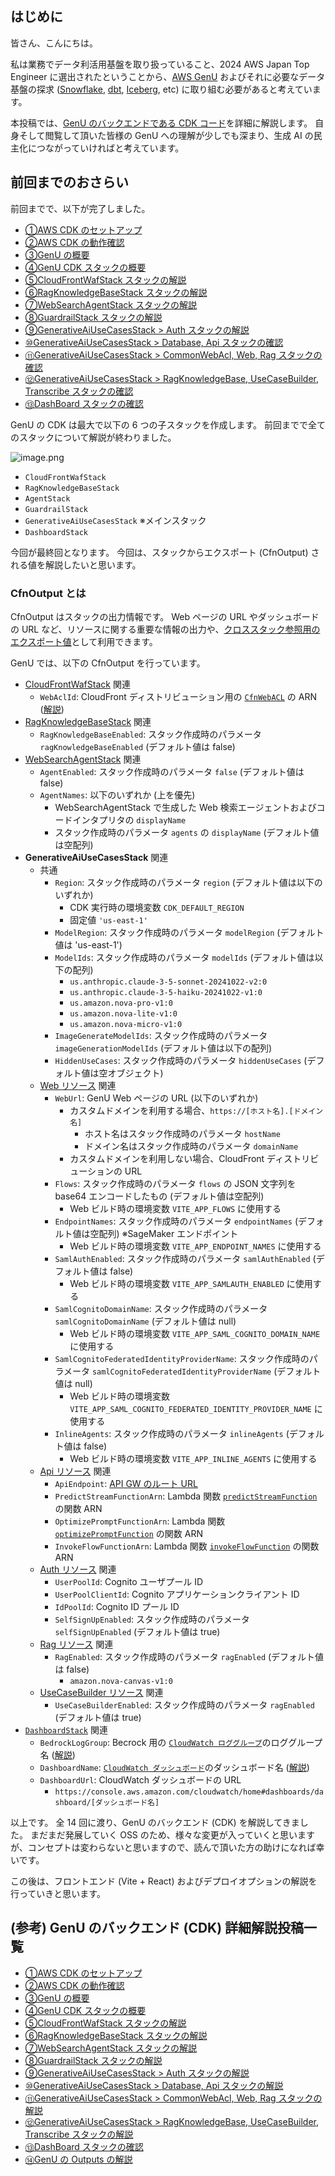 ## はじめに

皆さん、こんにちは。

私は業務でデータ利活用基盤を取り扱っていること、2024 AWS Japan Top Engineer に選出されたということから、[AWS GenU](https://aws-samples.github.io/generative-ai-use-cases-jp/) およびそれに必要なデータ基盤の探求 ([Snowflake](https://www.snowflake.com/ja/), [dbt](https://www.getdbt.com/), [Iceberg](https://iceberg.apache.org/), etc) に取り組む必要があると考えています。

本投稿では、[GenU のバックエンドである CDK コード](https://github.com/aws-samples/generative-ai-use-cases-jp/tree/main/packages/cdk)を詳細に解説します。
自身そして閲覧して頂いた皆様の GenU への理解が少しでも深まり、生成 AI の民主化につながっていければと考えています。

## 前回までのおさらい

前回までで、以下が完了しました。

- [①AWS CDK のセットアップ](https://qiita.com/siruko/items/fd25fdcf89615cb85262)
- [②AWS CDK の動作確認](https://qiita.com/siruko/items/73169f986b4173e3d3a5)
- [③GenU の概要](https://qiita.com/siruko/items/625801b9e1847b305c1e)
- [④GenU CDK スタックの概要](https://qiita.com/siruko/items/8570ed43f7162ea4b907)
- [⑤CloudFrontWafStack スタックの解説](https://qiita.com/siruko/items/30439576ee7c63165d21)
- [⑥RagKnowledgeBaseStack スタックの解説](https://qiita.com/siruko/items/1223c9d22e73168a8809)
- [⑦WebSearchAgentStack スタックの解説](https://qiita.com/siruko/items/aef0a9599df60d47eb1e)
- [⑧GuardrailStack スタックの解説](https://qiita.com/siruko/items/d16e9fe27df4673d7554)
- [⑨GenerativeAiUseCasesStack > Auth スタックの解説](https://qiita.com/siruko/items/0c14040a1af132f42382)
- [⑩GenerativeAiUseCasesStack > Database, Api スタックの確認](https://qiita.com/siruko/items/5f249f11847f3829c18a)
- [⑪GenerativeAiUseCasesStack > CommonWebAcl, Web, Rag スタックの確認](https://qiita.com/siruko/items/1063daa2efe0b374a3fc)
- [⑫GenerativeAiUseCasesStack > RagKnowledgeBase, UseCaseBuilder, Transcribe スタックの確認](https://qiita.com/siruko/items/73d6006004caf8648594)
- [⑬DashBoard スタックの確認](https://qiita.com/siruko/items/73a75c7d0146d12ecbc3)

GenU の CDK は最大で以下の 6 つの子スタックを作成します。
前回までで全てのスタックについて解説が終わりました。

![image.png](https://qiita-image-store.s3.ap-northeast-1.amazonaws.com/0/217144/04fb6ba4-fe3c-457a-8f09-69039e80ec86.png)

- `CloudFrontWafStack`
- `RagKnowledgeBaseStack`
- `AgentStack`
- `GuardrailStack`
- `GenerativeAiUseCasesStack` ※メインスタック
- `DashboardStack`

今回が最終回となります。
今回は、スタックからエクスポート (CfnOutput) される値を解説したいと思います。

### CfnOutput とは

CfnOutput はスタックの出力情報です。
Web ページの URL やダッシュボードの URL など、リソースに関する重要な情報の出力や、[クロススタック参照用のエクスポート値](https://docs.aws.amazon.com/cdk/api/v2/docs/aws-cdk-lib.CfnOutput.html)として利用できます。

GenU では、以下の CfnOutput を行っています。

- [CloudFrontWafStack](https://qiita.com/siruko/items/30439576ee7c63165d21) 関連
  - `WebAclId`: CloudFront ディストリビューション用の [`CfnWebACL`](https://docs.aws.amazon.com/cdk/api/v2/docs/aws-cdk-lib.aws_wafv2.CfnWebACL.html) の ARN ([解説](https://qiita.com/siruko/items/30439576ee7c63165d21#cloudfrontwafstack--commonwebacl-%E3%83%AA%E3%82%BD%E3%83%BC%E3%82%B9%E3%82%BB%E3%83%83%E3%83%88))
- [RagKnowledgeBaseStack](https://qiita.com/siruko/items/1223c9d22e73168a8809#ragknowledgebasestack-%E3%82%B9%E3%82%BF%E3%83%83%E3%82%AF) 関連
  - `RagKnowledgeBaseEnabled`: スタック作成時のパラメータ `ragKnowledgeBaseEnabled` (デフォルト値は false)
- [WebSearchAgentStack](https://qiita.com/siruko/items/aef0a9599df60d47eb1e) 関連
  - `AgentEnabled`: スタック作成時のパラメータ `false` (デフォルト値は false)
  - `AgentNames`: 以下のいずれか (上を優先)
    - WebSearchAgentStack で生成した Web 検索エージェントおよびコードインタプリタの `displayName`
    - スタック作成時のパラメータ `agents` の `displayName` (デフォルト値は空配列)
- **GenerativeAiUseCasesStack** 関連
  - 共通
    - `Region`: スタック作成時のパラメータ `region` (デフォルト値は以下のいずれか)
      - CDK 実行時の環境変数 `CDK_DEFAULT_REGION`
      - 固定値 `'us-east-1'`
    - `ModelRegion`: スタック作成時のパラメータ `modelRegion` (デフォルト値は 'us-east-1')
    - `ModelIds`: スタック作成時のパラメータ `modelIds` (デフォルト値は以下の配列)
      - `us.anthropic.claude-3-5-sonnet-20241022-v2:0`
      - `us.anthropic.claude-3-5-haiku-20241022-v1:0`
      - `us.amazon.nova-pro-v1:0`
      - `us.amazon.nova-lite-v1:0`
      - `us.amazon.nova-micro-v1:0`
    - `ImageGenerateModelIds`: スタック作成時のパラメータ `imageGenerationModelIds` (デフォルト値は以下の配列)
    - `HiddenUseCases`: スタック作成時のパラメータ `hiddenUseCases` (デフォルト値は空オブジェクト)
  - [Web リソース](https://qiita.com/siruko/items/1063daa2efe0b374a3fc#generativeaiusecasesstack--web-%E3%83%AA%E3%82%BD%E3%83%BC%E3%82%B9) 関連
    - `WebUrl`: GenU Web ページの URL (以下のいずれか)
      - カスタムドメインを利用する場合、`https://[ホスト名].[ドメイン名]`
        - ホスト名はスタック作成時のパラメータ `hostName`
        - ドメイン名はスタック作成時のパラメータ `domainName`
      - カスタムドメインを利用しない場合、CloudFront ディストリビューションの URL
    - `Flows`: スタック作成時のパラメータ `flows` の JSON 文字列を base64 エンコードしたもの (デフォルト値は空配列)
      - Web ビルド時の環境変数 `VITE_APP_FLOWS` に使用する
    - `EndpointNames`: スタック作成時のパラメータ `endpointNames` (デフォルト値は空配列) ※SageMaker エンドポイント
      - Web ビルド時の環境変数 `VITE_APP_ENDPOINT_NAMES` に使用する
    - `SamlAuthEnabled`: スタック作成時のパラメータ `samlAuthEnabled` (デフォルト値は false)
      - Web ビルド時の環境変数 `VITE_APP_SAMLAUTH_ENABLED` に使用する
    - `SamlCognitoDomainName`: スタック作成時のパラメータ `samlCognitoDomainName` (デフォルト値は null)
      - Web ビルド時の環境変数 `VITE_APP_SAML_COGNITO_DOMAIN_NAME` に使用する
    - `SamlCognitoFederatedIdentityProviderName`: スタック作成時のパラメータ `samlCognitoFederatedIdentityProviderName` (デフォルト値は null)
      - Web ビルド時の環境変数 `VITE_APP_SAML_COGNITO_FEDERATED_IDENTITY_PROVIDER_NAME` に使用する
    - `InlineAgents`: スタック作成時のパラメータ `inlineAgents` (デフォルト値は false)
      - Web ビルド時の環境変数 `VITE_APP_INLINE_AGENTS` に使用する
  - [Api リソース](https://qiita.com/siruko/items/5f249f11847f3829c18a#generativeaiusecasesstack--api-%E3%83%AA%E3%82%BD%E3%83%BC%E3%82%B9) 関連
    - `ApiEndpoint`: [API GW のルート URL](https://docs.aws.amazon.com/cdk/api/v2/docs/aws-cdk-lib.aws_apigateway.RestApi.html#url)
    - `PredictStreamFunctionArn`: Lambda 関数 [`predictStreamFunction`](https://qiita.com/siruko/items/5f249f11847f3829c18a#predictstreamfunction) の関数 ARN
    - `OptimizePromptFunctionArn`: Lambda 関数 [`optimizePromptFunction`](https://qiita.com/siruko/items/5f249f11847f3829c18a#optimizepromptfunction) の関数 ARN
    - `InvokeFlowFunctionArn`: Lambda 関数 [`invokeFlowFunction`](https://qiita.com/siruko/items/5f249f11847f3829c18a#invokeflowfunction) の関数 ARN
  - [Auth リソース](https://qiita.com/siruko/items/0c14040a1af132f42382#generativeaiusecasesstack--auth-%E3%83%AA%E3%82%BD%E3%83%BC%E3%82%B9) 関連
    - `UserPoolId`: Cognito ユーザプール ID
    - `UserPoolClientId`: Cognito アプリケーションクライアント ID
    - `IdPoolId`: Cognito ID プール ID
    - `SelfSignUpEnabled`: スタック作成時のパラメータ `selfSignUpEnabled` (デフォルト値は true)
  - [Rag リソース](https://qiita.com/siruko/items/1063daa2efe0b374a3fc#generativeaiusecasesstack--rag-%E3%83%AA%E3%82%BD%E3%83%BC%E3%82%B9) 関連
    - `RagEnabled`: スタック作成時のパラメータ `ragEnabled` (デフォルト値は false)
      - `amazon.nova-canvas-v1:0`
  - [UseCaseBuilder リソース](https://qiita.com/siruko/items/73d6006004caf8648594#generativeaiusecasesstack--usecasebuilder-%E3%83%AA%E3%82%BD%E3%83%BC%E3%82%B9) 関連
    - `UseCaseBuilderEnabled`: スタック作成時のパラメータ `ragEnabled` (デフォルト値は true)
- [`DashboardStack`](https://qiita.com/siruko/items/73a75c7d0146d12ecbc3) 関連
  - `BedrockLogGroup`: Becrock 用の [`CloudWatch ロググループ`](https://docs.aws.amazon.com/cdk/api/v2/docs/aws-cdk-lib.aws_logs.LogGroup.html)のロググループ名 ([解説](https://qiita.com/siruko/items/73a75c7d0146d12ecbc3#dashboardstack--loggroup-%E3%83%AA%E3%82%BD%E3%83%BC%E3%82%B9))
  - `DashboardName`: [`CloudWatch ダッシュボード`](https://docs.aws.amazon.com/cdk/api/v2/docs/aws-cdk-lib.aws_cloudwatch.Dashboard.html)のダッシュボード名 ([解説](https://qiita.com/siruko/items/73a75c7d0146d12ecbc3#dashboardstack--dashboard-%E3%83%AA%E3%82%BD%E3%83%BC%E3%82%B9))
  - `DashboardUrl`: CloudWatch ダッシュボードの URL
    - `https://console.aws.amazon.com/cloudwatch/home#dashboards/dashboard/[ダッシュボード名]`

以上です。
全 14 回に渡り、GenU のバックエンド (CDK) を解説してきました。
まだまだ発展していく OSS のため、様々な変更が入っていくと思いますが、コンセプトは変わらないと思いますので、読んで頂いた方の助けになれば幸いです。

この後は、フロントエンド (Vite + React) およびデプロイオプションの解説を行っていきと思います。

## (参考) GenU のバックエンド (CDK) 詳細解説投稿一覧

- [①AWS CDK のセットアップ](https://qiita.com/siruko/items/fd25fdcf89615cb85262)
- [②AWS CDK の動作確認](https://qiita.com/siruko/items/73169f986b4173e3d3a5)
- [③GenU の概要](https://qiita.com/siruko/items/625801b9e1847b305c1e)
- [④GenU CDK スタックの概要](https://qiita.com/siruko/items/8570ed43f7162ea4b907)
- [⑤CloudFrontWafStack スタックの解説](https://qiita.com/siruko/items/30439576ee7c63165d21)
- [⑥RagKnowledgeBaseStack スタックの解説](https://qiita.com/siruko/items/1223c9d22e73168a8809)
- [⑦WebSearchAgentStack スタックの解説](https://qiita.com/siruko/items/aef0a9599df60d47eb1e)
- [⑧GuardrailStack スタックの解説](https://qiita.com/siruko/items/d16e9fe27df4673d7554)
- [⑨GenerativeAiUseCasesStack > Auth スタックの解説](https://qiita.com/siruko/items/0c14040a1af132f42382)
- [⑩GenerativeAiUseCasesStack > Database, Api スタックの解説](https://qiita.com/siruko/items/5f249f11847f3829c18a)
- [⑪GenerativeAiUseCasesStack > CommonWebAcl, Web, Rag スタックの解説](https://qiita.com/siruko/items/1063daa2efe0b374a3fc)
- [⑫GenerativeAiUseCasesStack > RagKnowledgeBase, UseCaseBuilder, Transcribe スタックの解説](https://qiita.com/siruko/items/73d6006004caf8648594)
- [⑬DashBoard スタックの確認](https://qiita.com/siruko/items/73a75c7d0146d12ecbc3)
- [⑭GenU の Outputs の解説](https://qiita.com/siruko/items/afc14128a5b1a15ab69c)
